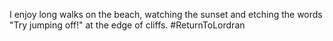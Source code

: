 I enjoy long walks on the beach, watching the sunset and etching the words "Try jumping off!" at the edge of cliffs.  #ReturnToLordran